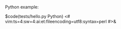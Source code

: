 Python example:

$code(tests/hello.py Python)
<#
vim:ts=4:sw=4:ai:et:fileencoding=utf8:syntax=perl
#>&
